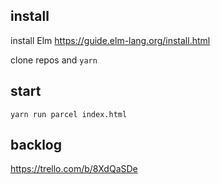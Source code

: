 ## install
install Elm
https://guide.elm-lang.org/install.html

clone repos and
`yarn`

## start
`yarn run parcel index.html`
## backlog

https://trello.com/b/8XdQaSDe